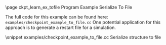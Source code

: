 \page ckpt_learn_ex_tofile Program Example Serialize To File

The full code for this example can be found here:
`examples/checkpoint_example_to_file.cc`
One potential application for this approach is to generate a restart file
for a simulation.

\snippet examples/checkpoint_example_to_file.cc Serialize structure to file
